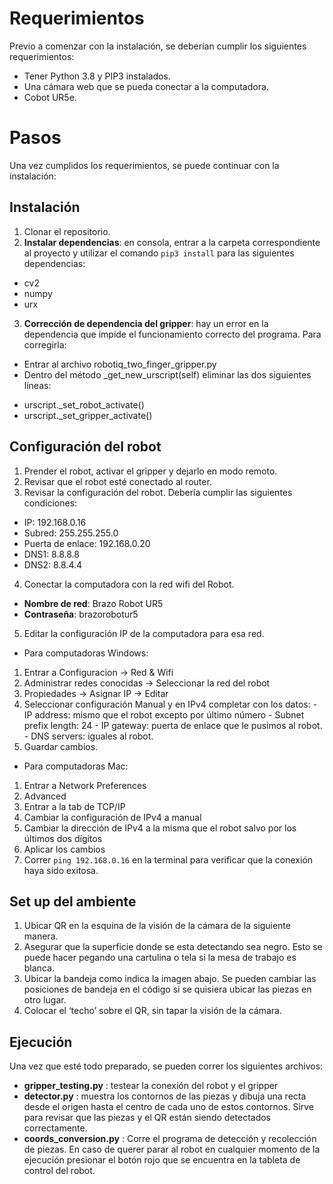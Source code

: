 # Requerimientos 
Previo a comenzar con la instalación, se deberían cumplir los siguientes requerimientos:
 * Tener Python 3.8 y PIP3 instalados.
 * Una cámara web que se pueda conectar a la computadora.
 * Cobot UR5e.
# Pasos
Una vez cumplidos los requerimientos, se puede continuar con la instalación:
## Instalación 
 1. Clonar el repositorio.
 2. __Instalar dependencias__: en consola, entrar a la carpeta correspondiente al proyecto y utilizar el comando `pip3 install` para las siguientes dependencias:
  * cv2
  * numpy
  * urx
 3. __Corrección de dependencia del gripper__: hay un error en la dependencia que impide el funcionamiento correcto del programa. Para corregirla:
  * Entrar al archivo robotiq_two_finger_gripper.py
  * Dentro del método _get_new_urscript(self) eliminar las dos siguientes líneas:
   - urscript._set_robot_activate()
   - urscript._set_gripper_activate()
## Configuración del robot
 1. Prender el robot, activar el gripper y dejarlo en modo remoto. 
 2. Revisar que el robot esté conectado al router.
 3. Revisar la configuración del robot. Debería cumplir las siguientes condiciones:
  - IP: 192.168.0.16
  - Subred: 255.255.255.0
  - Puerta de enlace: 192.168.0.20
  - DNS1: 8.8.8.8
  - DNS2: 8.8.4.4
 4. Conectar la computadora con la red wifi del Robot.
  * __Nombre de red__: Brazo Robot UR5
  * __Contraseña__: brazorobotur5
 5. Editar la configuración IP de la computadora para esa red. 
  * Para computadoras Windows:
   1. Entrar a Configuracion → Red & Wifi 
   2. Administrar redes conocidas → Seleccionar la red del robot
   3. Propiedades → Asignar IP → Editar
   4. Seleccionar configuración Manual y en IPv4 completar con los datos:
    - IP address: mismo que el robot excepto por último número
    - Subnet prefix length: 24
    - IP gateway: puerta de enlace que le pusimos al robot.
    - DNS servers: iguales al robot.
   5. Guardar cambios.
  * Para computadoras Mac:
   1. Entrar a Network Preferences 
   2. Advanced 
   3. Entrar a la tab de TCP/IP
   4. Cambiar la configuración de IPv4 a manual 
   5. Cambiar la dirección de IPv4 a la misma que el robot salvo por los últimos dos dígitos 
   6. Aplicar los cambios 
 6. Correr `ping 192.168.0.16` en la terminal para verificar que la conexión haya sido exitosa.
## Set up del ambiente
 1. Ubicar QR en la esquina de la visión de la cámara de la siguiente manera.
 2. Asegurar que la superficie donde se esta detectando sea negro. Esto se puede hacer pegando una cartulina o tela si la mesa de trabajo es blanca.
 3. Ubicar la bandeja como indica la imagen abajo. Se pueden cambiar las posiciones de bandeja en el código si se quisiera ubicar las piezas en otro lugar.
 4. Colocar el ‘techo’ sobre el QR, sin tapar la visión de la cámara.
## Ejecución
Una vez que esté todo preparado, se pueden correr los siguientes archivos:
 - __gripper_testing.py__ : testear la conexión del robot y el gripper 
 - __detector.py__ : muestra los contornos de las piezas y dibuja una recta desde el origen hasta el centro de cada uno de estos contornos. Sirve para revisar  que las piezas y el QR están siendo detectados correctamente.
 - __coords_conversion.py__ : Corre el programa de detección y  recolección de piezas. En caso de querer parar al robot en cualquier momento de la ejecución presionar el botón rojo que se encuentra en la  tableta de control del robot.
